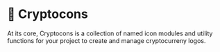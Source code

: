 # 👋 Cryptocons

At its core, Cryptocons is a collection of named icon modules and utility functions for your project to create and manage cryptocurreny logos.
